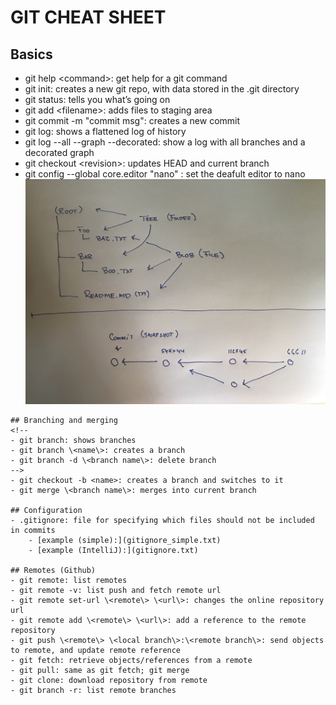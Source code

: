 <!-- JS use if these pages are used as githubpages. can be deleted if used elsewhere -->
<script src="https://code.jquery.com/jquery-3.2.1.min.js"></script>
<script src="../script.js"></script>

# GIT CHEAT SHEET

## Basics
- git help \<command\>: get help for a git command   
- git init: creates a new git repo, with data stored in the .git directory
- git status: tells you what’s going on
- git add \<filename\>: adds files to staging area
- git commit -m "commit msg": creates a new commit
- git log: shows a flattened log of history
- git log --all --graph --decorated: show a log with all branches and a decorated graph 
- git checkout \<revision\>: updates HEAD and current branch
- git config --global core.editor "nano" : set the deafult editor to nano
![](../img/gitdatamodel.jpg)


<!--
![](../img/git_tavle.JPG)
-->

    ## Branching and merging
    <!--
    - git branch: shows branches
    - git branch \<name\>: creates a branch
    - git branch -d \<branch name\>: delete branch
    -->
    - git checkout -b <name>: creates a branch and switches to it
    - git merge \<branch name\>: merges into current branch

    ## Configuration
    - .gitignore: file for specifying which files should not be included in commits
        - [example (simple):](gitignore_simple.txt)
        - [example (IntelliJ):](gitignore.txt)

    ## Remotes (Github)
    - git remote: list remotes
    - git remote -v: list push and fetch remote url
    - git remote set-url \<remote\> \<url\>: changes the online repository url
    - git remote add \<remote\> \<url\>: add a reference to the remote repository 
    - git push \<remote\> \<local branch\>:\<remote branch\>: send objects to remote, and update remote reference
    - git fetch: retrieve objects/references from a remote
    - git pull: same as git fetch; git merge
    - git clone: download repository from remote
    - git branch -r: list remote branches



